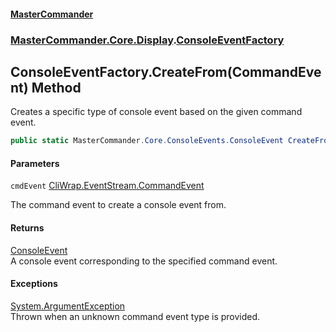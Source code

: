 #### [MasterCommander](MasterCommander.md 'MasterCommander')
### [MasterCommander.Core.Display](MasterCommander.md#MasterCommander.Core.Display 'MasterCommander.Core.Display').[ConsoleEventFactory](ConsoleEventFactory.md 'MasterCommander.Core.Display.ConsoleEventFactory')

## ConsoleEventFactory.CreateFrom(CommandEvent) Method

Creates a specific type of console event based on the given command event.

```csharp
public static MasterCommander.Core.ConsoleEvents.ConsoleEvent CreateFrom(CliWrap.EventStream.CommandEvent cmdEvent);
```
#### Parameters

<a name='MasterCommander.Core.Display.ConsoleEventFactory.CreateFrom(CliWrap.EventStream.CommandEvent).cmdEvent'></a>

`cmdEvent` [CliWrap.EventStream.CommandEvent](https://docs.microsoft.com/en-us/dotnet/api/CliWrap.EventStream.CommandEvent 'CliWrap.EventStream.CommandEvent')

The command event to create a console event from.

#### Returns
[ConsoleEvent](ConsoleEvent.md 'MasterCommander.Core.ConsoleEvents.ConsoleEvent')  
A console event corresponding to the specified command event.

#### Exceptions

[System.ArgumentException](https://docs.microsoft.com/en-us/dotnet/api/System.ArgumentException 'System.ArgumentException')  
Thrown when an unknown command event type is provided.